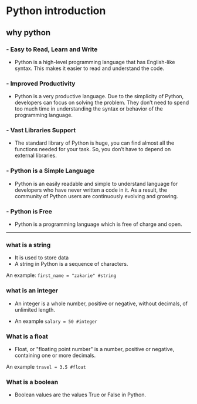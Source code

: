 # Python introduction
## why python
### - Easy to Read, Learn and Write
- Python is a high-level programming language that has English-like syntax. This makes it easier to read and understand the code.
### - Improved Productivity
- Python is a very productive language. Due to the simplicity of Python, developers can focus on solving the problem. They don’t need to spend too much time in understanding the syntax or behavior of the programming language.
### - Vast Libraries Support
- The standard library of Python is huge, you can find almost all the functions needed for your task. So, you don’t have to depend on external libraries.
### - Python is a Simple Language
- Python is an easily readable and simple to understand language for developers who have never written a code in it. As a result, the community of Python users are continuously evolving and growing.
### - Python is Free
- Python is a programming language which is free of charge and open.
---
 ### what is a string
- It is used to store data
- A string in Python is a sequence of characters.

An example:
``first_name = "zakarie" #string``
 ### what is an integer
 - An integer is a whole number, positive or negative, without decimals, of unlimited length.

 - An example
``salary = 50 #integer``

### What is a float
- Float, or "floating point number" is a number, positive or negative, containing one or more decimals.

An example
``travel = 3.5 #float``

### What is a boolean
- Boolean values are the values True or False in Python.
